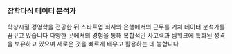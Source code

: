 ### 잡학다식 데이터 분석가
학창시절 경영학을 전공한 뒤 스타트업 회사와 은행에서의 근무를 거쳐 데이터 분석가를 꿈꾸고 있습니다
다양한 곳에서의 경험을 통해 복합적인 사고력과 팀워크에 특화된 성격을 보유하고 있으며
새로운 것을 빠르게 배우고 활용하는 데 능합니다


<!--
**qwerty1434/qwerty1434** is a ✨ _special_ ✨ repository because its `README.md` (this file) appears on your GitHub profile.

Here are some ideas to get you started:

- 🔭 I’m currently working on ...
- 🌱 I’m currently learning ...
- 👯 I’m looking to collaborate on ...
- 🤔 I’m looking for help with ...
- 💬 Ask me about ...
- 📫 How to reach me: ...
- 😄 Pronouns: ...
- ⚡ Fun fact: ...
-->
